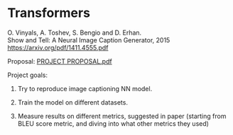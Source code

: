 # Transformers

O. Vinyals, A. Toshev, S. Bengio and D. Erhan.  
Show and Tell: A Neural Image Caption Generator, 2015
https://arxiv.org/pdf/1411.4555.pdf

Proposal:
[PROJECT PROPOSAL.pdf](https://github.com/Neznakomec/ml-project-transformers/blob/main/PROJECT%20PROPOSAL.pdf)

Project goals:

1. Try to reproduce image captioning NN model.

2. Train the model on different datasets.

3. Measure results on different metrics, suggested in paper (starting from BLEU score metric, and diving into what other metrics they used)


